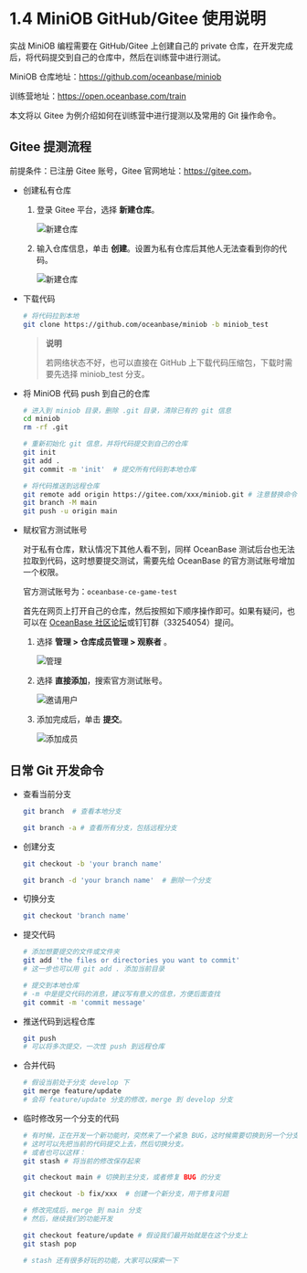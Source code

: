 # 1.4 MiniOB GitHub/Gitee 使用说明

实战 MiniOB 编程需要在 GitHub/Gitee 上创建自己的 private 仓库，在开发完成后，将代码提交到自己的仓库中，然后在训练营中进行测试。

MiniOB 仓库地址：<https://github.com/oceanbase/miniob>

训练营地址：<https://open.oceanbase.com/train>

本文将以 Gitee 为例介绍如何在训练营中进行提测以及常用的 Git 操作命令。

## Gitee 提测流程

前提条件：已注册 Gitee 账号，Gitee 官网地址：<https://gitee.com>。

- 创建私有仓库

    1. 登录 Gitee 平台，选择 **新建仓库**。

        ![新建仓库](https://obbusiness-private.oss-cn-shanghai.aliyuncs.com/doc/img/kernel-quickstart/V1.0.0/zh-CN/1.database-system-overview/5.miniob-github-gitee-instructions-01.png)

    2. 输入仓库信息，单击 **创建**。设置为私有仓库后其他人无法查看到你的代码。

        ![新建仓库](https://obbusiness-private.oss-cn-shanghai.aliyuncs.com/doc/img/kernel-quickstart/V1.0.0/zh-CN/1.database-system-overview/5.miniob-github-gitee-instructions-02.png)

- 下载代码

    ```bash
    # 将代码拉到本地
    git clone https://github.com/oceanbase/miniob -b miniob_test
    ```

    > **说明**
    >
    > 若网络状态不好，也可以直接在 GitHub 上下载代码压缩包，下载时需要先选择 miniob_test 分支。

- 将 MiniOB 代码 push 到自己的仓库

    ```bash
    # 进入到 miniob 目录，删除 .git 目录，清除已有的 git 信息
    cd miniob
    rm -rf .git

    # 重新初始化 git 信息，并将代码提交到自己的仓库
    git init
    git add .
    git commit -m 'init'  # 提交所有代码到本地仓库

    # 将代码推送到远程仓库
    git remote add origin https://gitee.com/xxx/miniob.git # 注意替换命令中的信息为自己的库信息
    git branch -M main
    git push -u origin main
    ```

- 赋权官方测试账号

    对于私有仓库，默认情况下其他人看不到，同样 OceanBase 测试后台也无法拉取到代码，这时想要提交测试，需要先给 OceanBase 的官方测试账号增加一个权限。

    官方测试账号为：`oceanbase-ce-game-test`

    首先在网页上打开自己的仓库，然后按照如下顺序操作即可。如果有疑问，也可以在 [OceanBase 社区论坛](https://ask.oceanbase.com/)或钉钉群（33254054）提问。

    1. 选择 **管理 > 仓库成员管理 > 观察者** 。

        ![管理](https://obbusiness-private.oss-cn-shanghai.aliyuncs.com/doc/img/kernel-quickstart/V1.0.0/zh-CN/1.database-system-overview/5.miniob-github-gitee-instructions-03.png)

    2. 选择 **直接添加**，搜索官方测试账号。

        ![邀请用户](https://obbusiness-private.oss-cn-shanghai.aliyuncs.com/doc/img/kernel-quickstart/V1.0.0/zh-CN/1.database-system-overview/5.miniob-github-gitee-instructions-04.png)

    3. 添加完成后，单击 **提交**。

        ![添加成员](https://obbusiness-private.oss-cn-shanghai.aliyuncs.com/doc/img/kernel-quickstart/V1.0.0/zh-CN/1.database-system-overview/5.miniob-github-gitee-instructions-05.png)

## 日常 Git 开发命令

- 查看当前分支

    ```bash
    git branch  # 查看本地分支

    git branch -a # 查看所有分支，包括远程分支
    ```

- 创建分支

    ```bash
    git checkout -b 'your branch name'

    git branch -d 'your branch name'  # 删除一个分支
    ```

- 切换分支

    ```bash
    git checkout 'branch name'
    ```

- 提交代码

    ```bash
    # 添加想要提交的文件或文件夹
    git add 'the files or directories you want to commit' 
    # 这一步也可以用 git add . 添加当前目录

    # 提交到本地仓库
    # -m 中是提交代码的消息，建议写有意义的信息，方便后面查找
    git commit -m 'commit message'
    ```

- 推送代码到远程仓库

    ```bash
    git push
    # 可以将多次提交，一次性 push 到远程仓库
    ```

- 合并代码

    ```bash
    # 假设当前处于分支 develop 下
    git merge feature/update
    # 会将 feature/update 分支的修改，merge 到 develop 分支
    ```

- 临时修改另一个分支的代码

    ```bash
    # 有时候，正在开发一个新功能时，突然来了一个紧急 BUG，这时候需要切换到另一个分支去开发
    # 这时可以先把当前的代码提交上去，然后切换分支。
    # 或者也可以这样：
    git stash # 将当前的修改保存起来

    git checkout main # 切换到主分支，或者修复 BUG 的分支
 
    git checkout -b fix/xxx  # 创建一个新分支，用于修复问题

    # 修改完成后，merge 到 main 分支
    # 然后，继续我们的功能开发

    git checkout feature/update # 假设我们最开始就是在这个分支上
    git stash pop

    # stash 还有很多好玩的功能，大家可以探索一下
    ```
